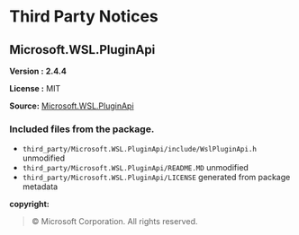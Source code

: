 # Third Party Notices

## Microsoft.WSL.PluginApi

**Version :** **2.4.4**

**License :** MIT

**Source:**
[Microsoft.WSL.PluginApi](https://www.nuget.org/packages/Microsoft.WSL.PluginApi/2.4.4)

### Included files from the package.

- `third_party/Microsoft.WSL.PluginApi/include/WslPluginApi.h` unmodified
- `third_party/Microsoft.WSL.PluginApi/README.MD` unmodified
- `third_party/Microsoft.WSL.PluginApi/LICENSE` generated from package metadata

**copyright:**

> © Microsoft Corporation. All rights reserved.

